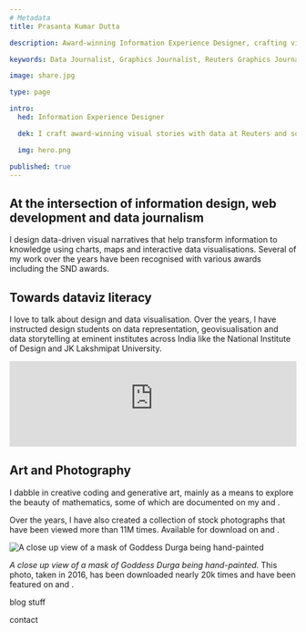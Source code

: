 ```yaml
---
# Metadata
title: Prasanta Kumar Dutta

description: Award-winning Information Experience Designer, crafting visual stories with data and solving problems in an aesthetically pleasing way.

keywords: Data Journalist, Graphics Journalist, Reuters Graphics Journalist, Data Visualisation Developer, Data Visualization Developer, Narrative Cartographer, User Interface Designer, User Experience Designer, Communication Designer, Data Storyteller, Information Designer, Graphic Designer, Art Director, User centered design, UX, UI, Data Artist, Web Designer, Web Developer, Front-end Web Developer, Photographer, Traveller, Creative writer, Electronics and Communication Engineer, National Institute of Design, National Institute of Technology Durgapur, Prasanta, PrasantaKrDutta, Prasanta Kumar Dutta, Prasanta KrDutta, pkddapacific, pkd.dapacific, pkd_da_pacific, daPacific.

image: share.jpg

type: page

intro:
  hed: Information Experience Designer

  dek: I craft award-winning visual stories with data at Reuters and solve problems in an aesthetically pleasing&nbsp;way.

  img: hero.png

published: true
---
```


<!-- Components -->
<script>
  import Container from '$lib/components/ui/Container/index.svelte';
  import RecentProjects from '$lib/components/custom/home/RecentProjects/index.svelte';
  import LinkButton from '$lib/components/ui/LinkButton/index.svelte';
  import Awards from '$lib/components/custom/home/Awards/index.svelte';
  import Testimonials from '$lib/components/custom/home/Testimonials/index.svelte';
</script>

<RecentProjects />



<Container width=md>

## At the intersection of information design, web development and data journalism

I design data-driven visual narratives that help transform information to knowledge using charts, maps and interactive data visualisations. Several of my work over the years have been recognised with various awards including the SND awards. <LinkButton label='Read more' url='about/' />

</Container>

<Awards />

<Container id=contact width=md>

## Towards dataviz literacy 

I love to talk about design and data visualisation.
Over the years, I have instructed design students on data representation, geovisualisation and data storytelling at eminent institutes across India like the National Institute of Design and JK Lakshmipat University. <LinkButton label='See all talks and workshops' url='talks/' /> 

<iframe width="100%" style="aspect-ratio: var(--ratio-widescreen);" src="https://www.youtube-nocookie.com/embed/LAro9nJhCvM?controls=1" title="YouTube video player" frameborder="0" allow="accelerometer; autoplay; clipboard-write; encrypted-media; gyroscope; picture-in-picture; web-share" allowfullscreen></iframe>

</Container>

<Testimonials />

<Container style="margin-top: var(--space-2xl-3xl);" id=contact width=md>

## Art and Photography

I dabble in creative coding and generative art, mainly as a means to explore the beauty of mathematics, some of which are documented on my <LinkButton label='blog' url='https://medium.com/diarium-da-pacific' target=_blank /> and <LinkButton label='Instagram' url='https://www.instagram.com/thebongartista/' target=_blank />.

Over the years, I have also created a collection of stock photographs that have been viewed more than 11M times. Available for download on <LinkButton label='Unsplash' url='https://unsplash.com/@pkddapacific' target=_blank /> and  <LinkButton label='Pexels' url='https://www.pexels.com/@pkddapacific/' target=_blank />.

<figure style="margin:0">

![A close up view of a mask of Goddess Durga being hand-painted](https://images.pexels.com/photos/190589/pexels-photo-190589.jpeg?auto=compress&cs=tinysrgb&w=1260&h=750&dpr=2)

<figcaption>

<em>A close up view of a mask of Goddess Durga being hand-painted.</em> This photo, taken in 2016, has been downloaded nearly 20k times and have been featured on <LinkButton label='CNN' target=_blank url='https://sponsorcontent.cnn.com/edition/2018/more-to-incredible-india/' /> and <LinkButton label='Times Travel' target=_blank url='https://timesofindia.indiatimes.com/travel/destinations/what-makes-bengals-durga-puja-special/photostory/86833303.cms' />.




</figcaption>

</figure>




</Container>


blog stuff


contact